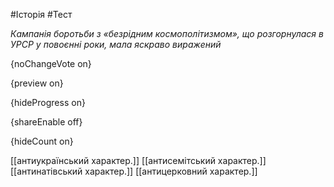 #Історія #Тест

*Кампанія боротьби з «безрідним космополітизмом», що розгорнулася в УРСР у повоєнні роки, мала яскраво виражений*

{noChangeVote on}

{preview on}

{hideProgress on}

{shareEnable off}

{hideCount on}

[[антиукраїнський характер.]]
[[антисемітський характер.]]
[[антинатівський характер.]]
[[антицерковний характер.]]
